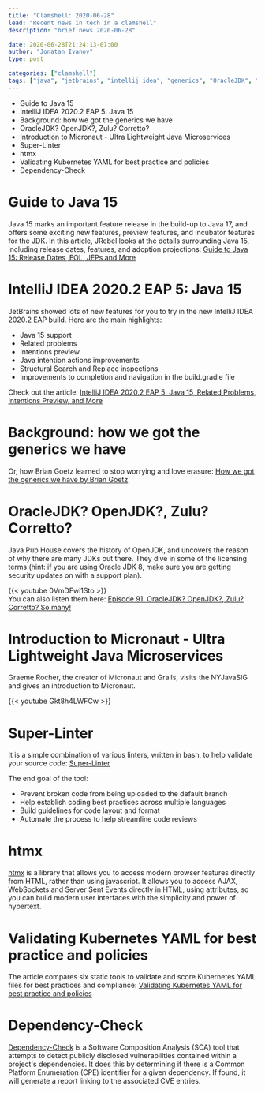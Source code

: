 ```yaml
---
title: "Clamshell: 2020-06-28"
lead: "Recent news in tech in a clamshell"
description: "brief news 2020-06-28"

date: 2020-06-28T21:24:13-07:00
author: "Jonatan Ivanov"
type: post

categories: ["clamshell"]
tags: ["java", "jetbrains", "intellij idea", "generics", "OracleJDK", "OpenJDK", "Zulu", "Corretto", "AdoptOpenJDK", "micronaut", "linter", "kubernetes", "security", "owasp"]
---
```


- Guide to Java 15
- IntelliJ IDEA 2020.2 EAP 5: Java 15
- Background: how we got the generics we have
- OracleJDK? OpenJDK?, Zulu? Corretto?
- Introduction to Micronaut - Ultra Lightweight Java Microservices
- Super-Linter
- htmx
- Validating Kubernetes YAML for best practice and policies
- Dependency-Check

<!--more-->

# Guide to Java 15

Java 15 marks an important feature release in the build-up to Java 17, and offers some exciting new features, preview features, and incubator features for the JDK. In this article, JRebel looks at the details surrounding Java 15, including release dates, features, and adoption projections: [Guide to Java 15: Release Dates, EOL, JEPs and More](https://www.jrebel.com/blog/guide-java-15)

# IntelliJ IDEA 2020.2 EAP 5: Java 15

JetBrains showed lots of new features for you to try in the new IntelliJ IDEA 2020.2 EAP build.
Here are the main highlights:

- Java 15 support
- Related problems
- Intentions preview
- Java intention actions improvements
- Structural Search and Replace inspections
- Improvements to completion and navigation in the build.gradle file

Check out the article: [IntelliJ IDEA 2020.2 EAP 5: Java 15, Related Problems, Intentions Preview, and More](https://blog.jetbrains.com/idea/2020/06/intellij-idea-2020-2-eap-5-java-15-related-problems-intentions-preview-and-more/)


# Background: how we got the generics we have
Or, how Brian Goetz learned to stop worrying and love erasure: [How we got the generics we have by Brian Goetz](https://cr.openjdk.java.net/~briangoetz/valhalla/erasure.html)

# OracleJDK? OpenJDK?, Zulu? Corretto?

Java Pub House covers the history of OpenJDK, and uncovers the reason of why there are many JDKs out there. They dive in some of the licensing terms (hint: if you are using Oracle JDK 8, make sure you are getting security updates on with a support plan).

{{< youtube 0VmDFwi1Sto >}}
<br>
You can also listen them here: [Episode 91. OracleJDK? OpenJDK?, Zulu? Corretto? So many!](https://javapubhouse.libsyn.com/episode-91-oraclejdk-openjdk-zulu-corretto-so-many)

# Introduction to Micronaut - Ultra Lightweight Java Microservices

Graeme Rocher, the creator of Micronaut and Grails, visits the NYJavaSIG and gives an introduction to Micronaut.

{{< youtube Gkt8h4LWFCw >}}
<br>

# Super-Linter

It is a simple combination of various linters, written in bash, to help validate your source code: [Super-Linter](https://github.com/github/super-linter)

The end goal of the tool:

- Prevent broken code from being uploaded to the default branch
- Help establish coding best practices across multiple languages
- Build guidelines for code layout and format
- Automate the process to help streamline code reviews

# htmx

[htmx](https://htmx.org/) is a library that allows you to access modern browser features directly from HTML, rather than using javascript. It allows you to access AJAX, WebSockets and Server Sent Events directly in HTML, using attributes, so you can build modern user interfaces with the simplicity and power of hypertext.

# Validating Kubernetes YAML for best practice and policies

The article compares six static tools to validate and score Kubernetes YAML files for best practices and compliance: [Validating Kubernetes YAML for best practice and policies](https://learnk8s.io/validating-kubernetes-yaml)

# Dependency-Check

[Dependency-Check](https://github.com/jeremylong/DependencyCheck) is a Software Composition Analysis (SCA) tool that attempts to detect publicly disclosed vulnerabilities contained within a project's dependencies. It does this by determining if there is a Common Platform Enumeration (CPE) identifier for a given dependency. If found, it will generate a report linking to the associated CVE entries.
